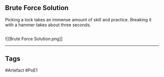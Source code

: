 ## Brute Force Solution
Picking a lock takes an immense amount of skill and practice.
Breaking it with a hammer takes about three seconds.
##
![[Brute Force Solution.png]]

---
## Tags
#Artefact
#PoE1